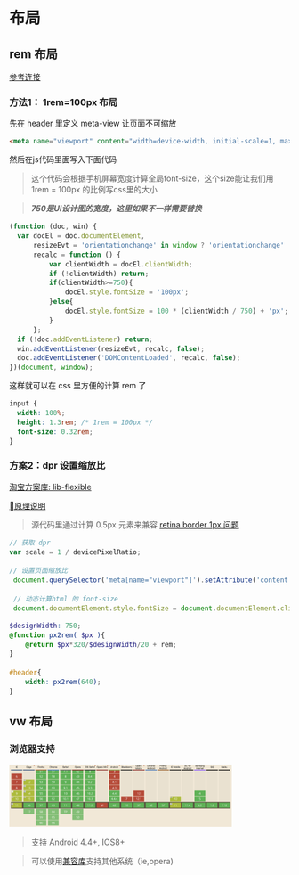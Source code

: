 # 布局

## rem 布局

[参考连接](https://segmentfault.com/a/1190000007526917)

### 方法1： 1rem=100px 布局
先在 header 里定义 meta-view 让页面不可缩放

```html
<meta name="viewport" content="width=device-width, initial-scale=1, maximum-scale=1, minimum-scale=1, user-scalable=no, shrink-to-fit=no">
```
然后在js代码里面写入下面代码

> 这个代码会根据手机屏幕宽度计算全局font-size，这个size能让我们用 1rem = 100px 的比例写css里的大小

> ***750是UI设计图的宽度，这里如果不一样需要替换***

```javascript
(function (doc, win) {
  var docEl = doc.documentElement,
      resizeEvt = 'orientationchange' in window ? 'orientationchange' : 'resize',
      recalc = function () {
          var clientWidth = docEl.clientWidth;
          if (!clientWidth) return;
          if(clientWidth>=750){
              docEl.style.fontSize = '100px';
          }else{
              docEl.style.fontSize = 100 * (clientWidth / 750) + 'px';
          }
      };
  if (!doc.addEventListener) return;
  win.addEventListener(resizeEvt, recalc, false);
  doc.addEventListener('DOMContentLoaded', recalc, false);
})(document, window);  
```
这样就可以在 css 里方便的计算 rem 了

```css
input {
  width: 100%;
  height: 1.3rem; /* 1rem = 100px */
  font-size: 0.32rem;
}
```

### 方案2：dpr 设置缩放比

[淘宝方案库: lib-flexible](https://github.com/amfe/lib-flexible/blob/2.0/index.js)

[原理说明](https://github.com/amfe/article/issues/17)

> 源代码里通过计算 0.5px 元素来兼容 [retina border 1px 问题](./Compatibility.md#retina-border-1px)

```javascript
// 获取 dpr
var scale = 1 / devicePixelRatio;  

// 设置页面缩放比
 document.querySelector('meta[name="viewport"]').setAttribute('content','initial-scale='+ scale + ', maximum-scale=' + scale + ', minimum-scale=' + scale + ', user-scalable=no');

 // 动态计算html 的 font-size
 document.documentElement.style.fontSize = document.documentElement.clientWidth / 10 + 'px'；
```

```scss
$designWidth: 750; 
@function px2rem( $px ){
	@return $px*320/$designWidth/20 + rem;
}

#header{
	width: px2rem(640);
}
```

## vw 布局

### 浏览器支持
<img src="./img/vw_vh_vmax.png" width="400">

>支持 Android 4.4+, IOS8+ 
 
>可以使用[兼容库](http://joaocunha.github.io/vunit/)支持其他系统（ie,opera)

